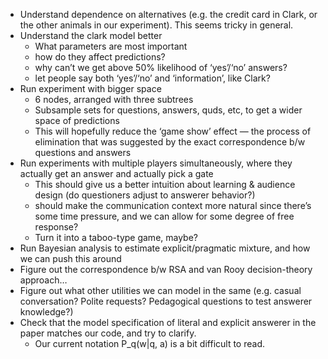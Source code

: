 * Understand dependence on alternatives (e.g. the credit card in Clark, or the other animals in our experiment). This seems tricky in general.
* Understand the clark model better
  * What parameters are most important
  * how do they affect predictions?
  * why can’t we get above 50% likelihood of ‘yes’/‘no’ answers?
  * let people say both ‘yes’/‘no’ and ‘information’, like Clark?
* Run experiment with bigger space
  * 6 nodes, arranged with three subtrees
  * Subsample sets for questions, answers, quds, etc, to get a wider space of predictions
  * This will hopefully reduce the ‘game show’ effect — the process of elimination that was suggested by the exact correspondence b/w questions and answers
* Run experiments with multiple players simultaneously, where they actually get an answer and actually pick a gate
  * This should give us a better intuition about learning & audience design (do questioners adjust to answerer behavior?) 
  * should make the communication context more natural since there’s some time pressure, and we can allow for some degree of free response? 
  * Turn it into a taboo-type game, maybe?
* Run Bayesian analysis to estimate explicit/pragmatic mixture, and how we can push this around
* Figure out the correspondence b/w RSA and van Rooy decision-theory approach…
* Figure out what other utilities we can model in the same (e.g. casual conversation? Polite requests? Pedagogical questions to test answerer knowledge?)
* Check that the model specification of literal and explicit answerer in the paper matches our code, and try to clarify. 
  * Our current notation P_q(w|q, a) is a bit difficult to read. 





